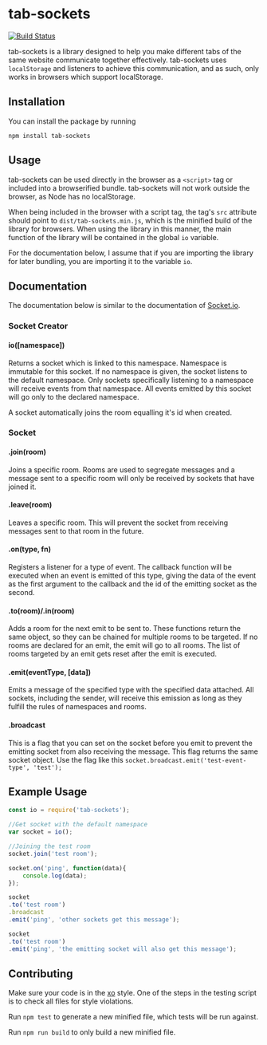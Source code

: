 # tab-sockets

[![Build Status][travis-image]][travis-url]

tab-sockets is a library designed to help you make different tabs of the same website communicate together effectively. tab-sockets uses `localStorage` and listeners to achieve this communication, and as such, only works in browsers which support localStorage.

## Installation

You can install the package by running

`npm install tab-sockets`

## Usage

tab-sockets can be used directly in the browser as a `<script>` tag or included into a browserified bundle. tab-sockets will not work outside the browser, as Node has no localStorage.

When being included in the browser with a script tag, the tag's `src` attribute should point to `dist/tab-sockets.min.js`, which is the minified build of the library for browsers. When using the library in this manner, the main function of the library will be contained in the global `io` variable.

For the documentation below, I assume that if you are importing the library for later bundling, you are importing it to the variable `io`.

## Documentation

The documentation below is similar to the documentation of [Socket.io](http://socket.io/).

### Socket Creator

#### io([namespace])

Returns a socket which is linked to this namespace. Namespace is immutable for this socket. If no namespace is given, the socket listens to the default namespace. Only sockets specifically listening to a namespace will receive events from that namespace. All events emitted by this socket will go only to the declared namespace.

A socket automatically joins the room equalling it's id when created.

### Socket

#### .join(room)

Joins a specific room. Rooms are used to segregate messages and a message sent to a specific room will only be received by sockets that have joined it.

#### .leave(room)

Leaves a specific room. This will prevent the socket from receiving messages sent to that room in the future.

#### .on(type, fn)

Registers a listener for a type of event. The callback function will be executed when an event is emitted of this type, giving the data of the event as the first argument to the callback and the id of the emitting socket as the second.

#### .to(room)/.in(room)

Adds a room for the next emit to be sent to. These functions return the same object, so they can be chained for multiple rooms to be targeted. If no rooms are declared for an emit, the emit will go to all rooms. The list of rooms targeted by an emit gets reset after the emit is executed.

#### .emit(eventType, [data])

Emits a message of the specified type with the specified data attached. All sockets, including the sender, will receive this emission as long as they fulfill the rules of namespaces and rooms.

#### .broadcast

This is a flag that you can set on the socket before you emit to prevent the emitting socket from also receiving the message. This flag returns the same socket object. Use the flag like this `socket.broadcast.emit('test-event-type', 'test');`


## Example Usage

```js
const io = require('tab-sockets');

//Get socket with the default namespace
var socket = io();

//Joining the test room
socket.join('test room');

socket.on('ping', function(data){
	console.log(data);
});

socket
.to('test room')
.broadcast
.emit('ping', 'other sockets get this message');

socket
.to('test room')
.emit('ping', 'the emitting socket will also get this message');
```

## Contributing

Make sure your code is in the [xo](https://github.com/sindresorhus/xo) style. One of the steps in the testing script is to check all files for style violations.

Run `npm test` to generate a new minified file, which tests will be run against.

Run `npm run build` to only build a new minified file.

[travis-image]: https://travis-ci.org/cakenggt/tab-sockets.svg?branch=master
[travis-url]: https://travis-ci.org/cakenggt/tab-sockets#
